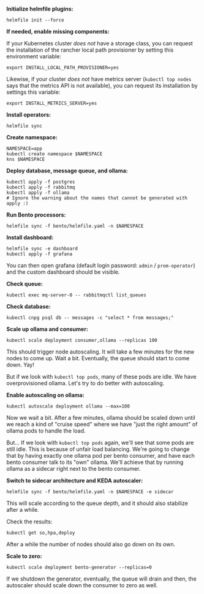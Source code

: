 **Initialize helmfile plugins:**

```
helmfile init --force
```

**If needed, enable missing components:**

If your Kubernetes cluster *does not* have a storage class,
you can request the installation of the rancher local path provisioner
by setting this environment variable:

```
export INSTALL_LOCAL_PATH_PROVISIONER=yes
```

Likewise, if your cluster *does not* have metrics server
(`kubectl top nodes` says that the metrics API is not available),
you can request its installation by settings this variable:

```
export INSTALL_METRICS_SERVER=yes
```

**Install operators:**

```
helmfile sync
```

**Create namespace:**

```
NAMESPACE=app
kubectl create namespace $NAMESPACE
kns $NAMESPACE
```

**Deploy database, message queue, and ollama:**

```
kubectl apply -f postgres
kubectl apply -f rabbitmq
kubectl apply -f ollama
# Ignore the warning about the names that cannot be generated with apply :)
```

**Run Bento processors:**

```
helmfile sync -f bento/helmfile.yaml -n $NAMESPACE
```

**Install dashboard:**

```
helmfile sync -e dashboard
kubectl apply -f grafana
```

You can then open grafana (default login password: `admin` / `prom-operator`)
and the custom dashboard should be visible.

**Check queue:**

```
kubectl exec mq-server-0 -- rabbitmqctl list_queues
```

**Check database:**

```
kubectl cnpg psql db -- messages -c "select * from messages;"
```

**Scale up ollama and consumer:**

```
kubectl scale deployment consumer,ollama --replicas 100
```

This should trigger node autoscaling. It will take a few
minutes for the new nodes to come up. Wait a bit. Eventually,
the queue should start to come down. Yay!

But if we look with `kubectl top pods`, many of these pods
are idle. We have overprovisioned ollama. Let's try to
do better with autoscaling.

**Enable autoscaling on ollama:**

```
kubectl autoscale deployment ollama --max=100
```

Now we wait a bit. After a few minutes, ollama should be
scaled down until we reach a kind of "cruise speed" where we
have "just the right amount" of ollama pods to handle the
load.

But... If we look with `kubectl top pods` again, we'll see
that some pods are still idle. This is because of unfair load
balancing. We're going to change that by having exactly
one ollama pod per bento consumer, and have each bento
consumer talk to its "own" ollama. We'll achieve that by
running ollama as a sidecar right next to the bento
consumer.

**Switch to sidecar architecture and KEDA autoscaler:**

```
helmfile sync -f bento/helmfile.yaml -n $NAMESPACE -e sidecar
```

This will scale according to the queue depth, and it should
also stabilize after a while.

Check the results:

```
kubectl get so,hpa,deploy
```

After a while the number of nodes should also go down on its own.

**Scale to zero:**

```
kubectl scale deployment bento-generator --replicas=0
```

If we shutdown the generator, eventually, the queue will
drain and then, the autoscaler should scale down the consumer
to zero as well.

